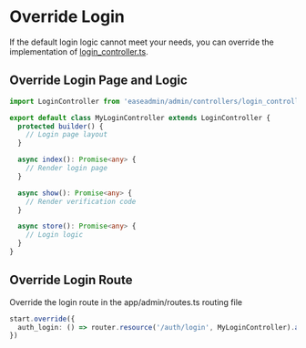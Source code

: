 # Override Login

If the default login logic cannot meet your needs, you can override the implementation of [login_controller.ts](https://github.com/easeadmin/core/blob/main/src/admin/controllers/login_controller.ts).

## Override Login Page and Logic

```typescript
import LoginController from 'easeadmin/admin/controllers/login_controller'

export default class MyLoginController extends LoginController {
  protected builder() {
    // Login page layout
  }

  async index(): Promise<any> {
    // Render login page
  }

  async show(): Promise<any> {
    // Render verification code
  }

  async store(): Promise<any> {
    // Login logic
  }
}
```

## Override Login Route

Override the login route in the app/admin/routes.ts routing file

```typescript
start.override({
  auth_login: () => router.resource('/auth/login', MyLoginController).as('auth_login')
})
```